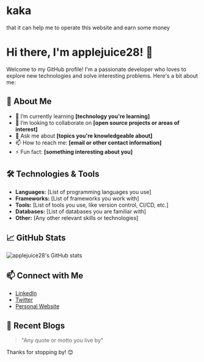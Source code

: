 # kaka
that it can help me to operate this website and earn some money
# Hi there, I'm applejuice28! 👋

Welcome to my GitHub profile! I'm a passionate developer who loves to explore new technologies and solve interesting problems. Here's a bit about me:

## 🚀 About Me

- 🌱 I’m currently learning **[technology you're learning]**
- 👯 I’m looking to collaborate on **[open source projects or areas of interest]**
- 💬 Ask me about **[topics you're knowledgeable about]**
- 📫 How to reach me: **[email or other contact information]**
- ⚡ Fun fact: **[something interesting about you]**

## 🛠️ Technologies & Tools

- **Languages:** [List of programming languages you use]
- **Frameworks:** [List of frameworks you work with]
- **Tools:** [List of tools you use, like version control, CI/CD, etc.]
- **Databases:** [List of databases you are familiar with]
- **Other:** [Any other relevant skills or technologies]

## 📈 GitHub Stats

![applejuice28's GitHub stats](https://github-readme-stats.vercel.app/api?username=applejuice28&show_icons=true&theme=radical)

## 📫 Connect with Me

- [LinkedIn](https://linkedin.com/in/your-profile)
- [Twitter](https://twitter.com/your-profile)
- [Personal Website](https://yourwebsite.com)

## 📝 Recent Blogs

<!-- BLOG-POST-LIST:START -->
<!-- BLOG-POST-LIST:END -->

> "Any quote or motto you live by"

Thanks for stopping by! 😊
